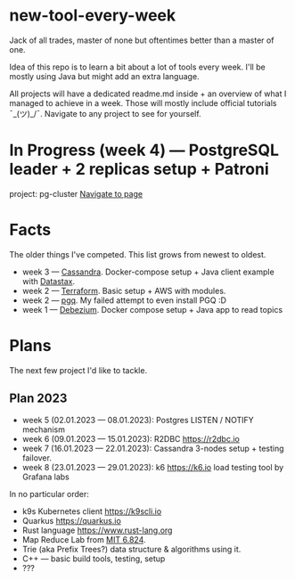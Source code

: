 # new-tool-every-week

Jack of all trades, master of none but oftentimes better than a master of one.

Idea of this repo is to learn a bit about a lot of tools every week. I'll be mostly using Java but might add an extra
language. 

All projects will have a dedicated readme.md inside + an overview of what I managed to achieve in a week. Those will mostly 
include official tutorials ¯\_(ツ)_/¯. Navigate to any project to see for yourself.

# In Progress (week 4) — PostgreSQL leader + 2 replicas setup + Patroni

project: pg-cluster [Navigate to page](/week4-pg-cluster)

# Facts

The older things I've competed. This list grows from newest to oldest.

- week 3 — [Cassandra](/week3-apache-cassandra). Docker-compose setup + Java client example with [Datastax](https://github.com/datastax/java-driver).
- week 2 — [Terraform](/week2-terraform). Basic setup + AWS with modules.
- week 2 — [pgq](/week2-pgq). My failed attempt to even install PGQ :D
- week 1 — [Debezium](/week1-debezium). Docker compose setup + Java app to read topics

# Plans

The next few project I'd like to tackle.

## Plan 2023

- week 5 (02.01.2023 — 08.01.2023): Postgres LISTEN / NOTIFY mechanism
- week 6 (09.01.2023 — 15.01.2023): R2DBC https://r2dbc.io
- week 7 (16.01.2023 — 22.01.2023): Cassandra 3-nodes setup + testing failover.
- week 8 (23.01.2023 — 29.01.2023): k6 https://k6.io load testing tool by Grafana labs 

In no particular order:

- k9s Kubernetes client https://k9scli.io
- Quarkus https://quarkus.io
- Rust language https://www.rust-lang.org
- Map Reduce Lab from [MIT 6.824](https://pdos.csail.mit.edu/6.824/).
- Trie (aka Prefix Trees?) data structure & algorithms using it.
- C++ — basic build tools, testing, setup
- ???
